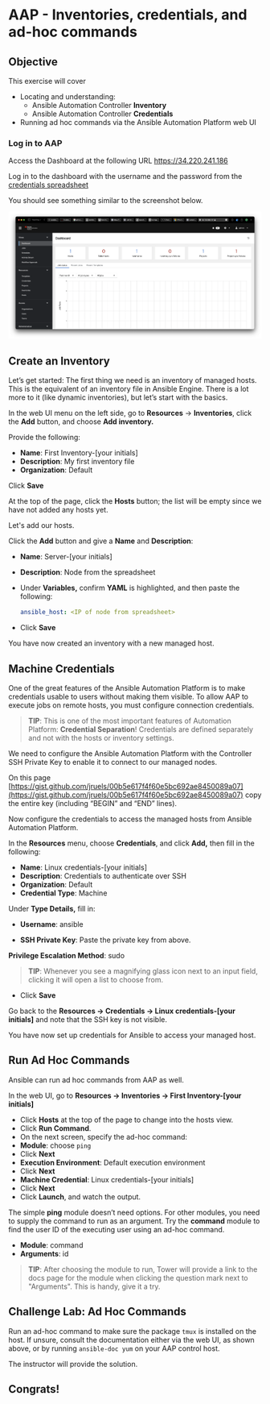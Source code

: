 # AAP - Inventories, credentials, and ad-hoc commands

## Objective

This exercise will cover

- Locating and understanding:
  - Ansible Automation Controller **Inventory**
  - Ansible Automation Controller **Credentials**
- Running ad hoc commands via the Ansible Automation Platform web UI


### Log in to AAP

Access the Dashboard at the following URL https://34.220.241.186


Log in to the dashboard with the username and the password from the [credentials spreadsheet](https://docs.google.com/spreadsheets/d/1gTV6btPeIyyXylRkDn2_LNbWkf9BGU6wsi5eIb-ynLY/edit?usp=sharing)


You should see something similar to the screenshot below.

![image-20220222024405897](images/image-20220222024405897.png)


## Create an Inventory

Let’s get started: The first thing we need is an inventory of managed hosts. This is the equivalent of an inventory file in Ansible Engine. There is a lot more to it (like dynamic inventories), but let’s start with the basics.

In the web UI menu on the left side, go to **Resources** → **Inventories**, click the **Add** button, and choose **Add inventory.**

Provide the following:

* **Name**:  First Inventory-[your initials]
* **Description**: My first inventory file
* **Organization**: Default

Click **Save**

At the top of the page, click the **Hosts** button; the list will be empty since we have not added any hosts yet.



Let's add our hosts.  


Click the **Add** button and give a **Name** and **Description**: 

* **Name**: Server-[your initials]

* **Description**: Node from the spreadsheet

* Under **Variables,** confirm **YAML** is highlighted, and then paste the following:

  ```yaml
  ansible_host: <IP of node from spreadsheet> 
  ```

  

* Click **Save** 

You have now created an inventory with a new managed host.



## Machine Credentials

One of the great features of the Ansible Automation Platform is to make credentials usable to users without making them visible. To allow AAP to execute jobs on remote hosts, you must configure connection credentials.

> **TIP**: This is one of the most important features of Automation Platform: **Credential Separation**! Credentials are defined separately and not with the hosts or inventory settings.

We need to configure the Ansible Automation Platform with the Controller SSH Private Key to enable it to connect to our managed nodes.



On this page [https://gist.github.com/jruels/00b5e617f4f60e5bc692ae8450089a07](https://gist.github.com/jruels/00b5e617f4f60e5bc692ae8450089a07) copy the entire key (including “BEGIN” and “END” lines).



Now configure the credentials to access the managed hosts from Ansible Automation Platform.

In the **Resources** menu, choose **Credentials**, and click **Add,** then fill in the following:

* **Name**: Linux credentials-[your initials]
* **Description**: Credentials to authenticate over SSH
* **Organization**: Default
* **Credential Type**: Machine

Under **Type Details,** fill in: 

* **Username**: ansible

* **SSH Private Key**: Paste the private key from above.  

**Privilege Escalation Method**: sudo 

> **TIP**: Whenever you see a magnifying glass icon next to an input field, clicking it will open a list to choose from.

* Click **Save**

Go back to the **Resources -> Credentials -> Linux credentials-[your initials]** and note that the SSH key is not visible.

You have now set up credentials for Ansible to access your managed host.



## Run Ad Hoc Commands

Ansible can run ad hoc commands from AAP as well.

In the web UI, go to **Resources → Inventories → First Inventory-[your initials]**

- Click **Hosts** at the top of the page to change into the hosts view.
- Click **Run Command**.
- On the next screen, specify the ad-hoc command: 
- **Module**: choose `ping`
- Click **Next**
- **Execution Environment**: Default execution environment
- Click **Next**
- **Machine Credential**: Linux credentials-[your initials]
- Click **Next**
- Click **Launch**, and watch the output. 



The simple **ping** module doesn’t need options. For other modules, you need to supply the command to run as an argument. Try the **command** module to find the user ID of the executing user using an ad-hoc command.

- **Module**: command
- **Arguments**: id

> **TIP**: After choosing the module to run, Tower will provide a link to the docs page for the module when clicking the question mark next to "Arguments". This is handy, give it a try.



## Challenge Lab: Ad Hoc Commands

Run an ad-hoc command to make sure the package `tmux` is installed on the host. If unsure, consult the documentation either via the web UI, as shown above, or by running `ansible-doc yum` on your AAP control host.



The instructor will provide the solution. 



## Congrats!
